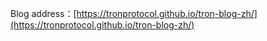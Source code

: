 Blog address：[https://tronprotocol.github.io/tron-blog-zh/](https://tronprotocol.github.io/tron-blog-zh/)


